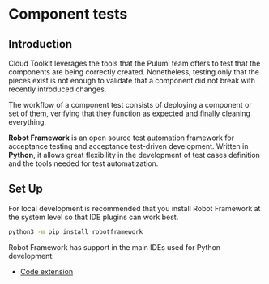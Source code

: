 # Component tests

## Introduction
Cloud Toolkit leverages the tools that the Pulumi team offers to test that the components are being correctly created. Nonetheless, testing only that the pieces exist is not enough to validate that a component did not break with recently introduced changes.

The workflow of a component test consists of deploying a component or set of them, verifying that they function as expected and finally cleaning everything.

**Robot Framework** is an open source test automation framework for acceptance testing and acceptance test-driven development. Written in **Python**, it allows great flexibility in the development of test cases definition and the tools needed for test automatization.

## Set Up
For local development is recommended that you install Robot Framework at the system level so that IDE plugins can work best.

```bash
python3 -m pip install robotframework
```

Robot Framework has support in the main IDEs used for Python development:

* [Code extension](https://open-vsx.org/extension/robocorp/robotframework-lsp)
